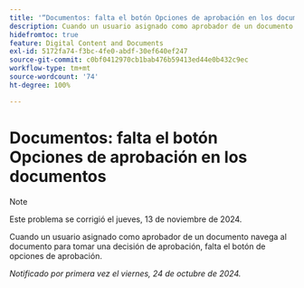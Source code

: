 ```yaml
---
title: '“Documentos: falta el botón Opciones de aprobación en los documentos”'
description: Cuando un usuario asignado como aprobador de un documento navega al documento para tomar una decisión de aprobación, falta el botón de opciones de aprobación.
hidefromtoc: true
feature: Digital Content and Documents
exl-id: 5172fa74-f3bc-4fe0-abdf-30ef640ef247
source-git-commit: c0bf0412970cb1bab476b59413ed44e0b432c9ec
workflow-type: tm+mt
source-wordcount: '74'
ht-degree: 100%

---
```


# Documentos: falta el botón Opciones de aprobación en los documentos

>[!NOTE]
>
>Este problema se corrigió el jueves, 13 de noviembre de 2024.

Cuando un usuario asignado como aprobador de un documento navega al documento para tomar una decisión de aprobación, falta el botón de opciones de aprobación.

_Notificado por primera vez el viernes, 24 de octubre de 2024._
